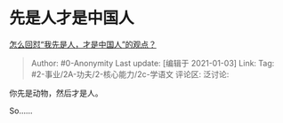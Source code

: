 # 先是人才是中国人
[怎么回怼“我先是人，才是中国人”的观点？](https://www.zhihu.com/question/423150004/answer/1655308413)

> Author: #0-Anonymity
> Last update: [编辑于 2021-01-03]
> Link:
> Tag: #2-事业/2A-功夫/2-核心能力/2c-学语文 
> 评论区:
> 泛讨论:

你先是动物，然后才是人。

So……
